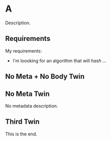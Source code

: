 # A
Description.

## Requirements
My requirements:

* I'm loooking for an algorithm that will *hash* ...

## No Meta + No Body Twin
## No Meta Twin
No metadata description.
## Third Twin

This is the end.
